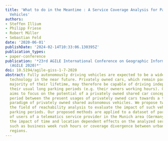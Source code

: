 ```yaml
---
title: 'What to do in the Meantime : A Service Coverage Analysis for Parked Autonomous
  Vehicles'
authors:
- Steffen Illium
- Philipp Friese
- Robert Müller
- Sebastian Feld
date: '2020-06-01'
publishDate: '2024-02-14T10:33:06.130395Z'
publication_types:
- paper-conference
publication: '*23rd AGILE International Conference on Geographic Information Science
  (AGILE 2020)*'
doi: 10.5194/agile-giss-1-7-2020
abstract: Fully autonomously driving vehicles are expected to be a widely available
  technology in the near future. Privately owned cars, which remain parked for the
  majority of their lifetime, may therefore be capable of driving independently during
  their usual long parking periods (e.g. their owners working hours). Our analysis
  aims to focus on the potential of a privately owned shared car concept as transition
  period between the present usages of privately owned cars towards a transportation
  paradigm of privately owned shared autonomous vehicles. We propose two methods in
  the field of reachability analysis to evaluate the impact of such vehicles during
  parking periods. Our proposed methods are applied to a dataset of parking times
  of users of a telematics service provider in the Munich area (Germany). We show
  the impact of time and location dependent effects on the analyzed service coverage,
  such as business week rush hours or coverage divergence between urban and suburban
  regions.
---
```

